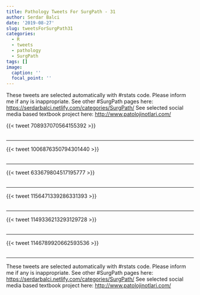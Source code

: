 ```yaml
---
title: Pathology Tweets For SurgPath - 31
author: Serdar Balci
date: '2019-08-27'
slug: tweetsForSurgPath31
categories:
  - R
  - tweets
  - pathology
  - SurgPath
tags: []
image:
  caption: ''
  focal_point: ''
---
```



These tweets are selected automatically with #rstats code. Please inform me if any is inappropriate.
See other #SurgPath pages here: https://serdarbalci.netlify.com/categories/SurgPath/ 
See selected social media based textbook project here: http://www.patolojinotlari.com/

{{< tweet 708937070564155392 >}}
<br>
<br>
<hr>
{{< tweet 1006876350794301440 >}}
<br>
<br>
<hr>
{{< tweet 633679804517195777 >}}
<br>
<br>
<hr>
{{< tweet 1156471339286331393 >}}
<br>
<br>
<hr>
{{< tweet 1149336213293129728 >}}
<br>
<br>
<hr>
{{< tweet 1146789920662593536 >}}
<br>
<br>
<hr>


These tweets are selected automatically with #rstats code. Please inform me if any is inappropriate.
See other #SurgPath pages here: https://serdarbalci.netlify.com/categories/SurgPath/ 
See selected social media based textbook project here: http://www.patolojinotlari.com/
